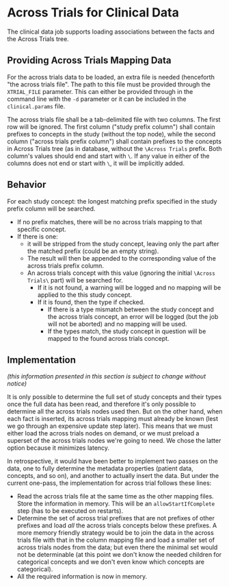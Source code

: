 # Across Trials for Clinical Data

The clinical data job supports loading associations between the facts and
the Across Trials tree.

## Providing Across Trials Mapping Data

For the across trials data to be loaded, an extra file is needed (henceforth "the across trials file". The path to this
file must be provided through the `XTRIAL_FILE` parameter. This can either be provided through in the command line with
the `-d` parameter or it can be included in the `clinical.params` file.

The across trials file shall be a tab-delimited file with two columns. The first row will be ignored.  The first column
("study prefix column") shall contain prefixes to concepts in the study (without the top node), while the second column
("across trials prefix column") shall contain prefixes to the concepts in Across Trials tree (as in database, without
the `\Across Trials` prefix. Both column's values should end and start with `\`. If any value in either of the columns
does not end or start with `\`, it will be implicitly added.

## Behavior

For each study concept: the longest matching prefix specified in the study prefix column will be searched.

- If no prefix matches, there will be no across trials mapping to that specific concept.
- If there is one:
    - it will be stripped from the study concept, leaving only the part after the matched prefix
      (could be an empty string).
    - The result will then be appended to the corresponding value of the across trials prefix column.
    - An across trials concept with this value (ignoring the initial `\Across Trials\` part) will be searched for.
        - If it is not found, a warning will be logged and no mapping will be applied to the this study concept.
        - If it is found, then the type if checked.
            - If there is a type mismatch between the study concept and the across trials concept, an error will be
              logged (but the job will not be aborted) and no mapping will be used.
            - If the types match, the study concept in question will be mapped to the found across trials concept.

## Implementation

*(this information presented in this section is subject to change without notice)*

It is only possible to determine the full set of study concepts and their types once the full data has been read, and
therefore it's only possible to determine all the across trials nodes used then. But on the other hand, when each fact
is inserted, its across trials mapping must already be known (lest we go through an expensive update step later). This
means that we must either load the across trials nodes on demand, or we must preload a superset of the across trials
nodes we're going to need. We chose the latter option because it minimizes latency.

In retrospective, it would have been better to implement two passes on the data, one to fully determine the metadata
properties (patient data, concepts, and so on), and another to actually insert the data. But under the current one-pass,
the implementation for across trial follows these lines:

- Read the across trials file at the same time as the other mapping files. Store the information in memory. This will be
  an `allowStartIfComplete` step (has to be executed on restarts).
- Determine the set of across trial prefixes that are not prefixes of other prefixes and load *all* the across trials
  concepts below these prefixes. A more memory friendly strategy would be to join the data in the across trials file
  with that in the column mapping file and load a smaller set of across trials nodes from the data; but even there the
  minimal set would not be determinable (at this point we don't know the needed children for categorical concepts and
  we don't even know which concepts are categorical).
- All the required information is now in memory.
